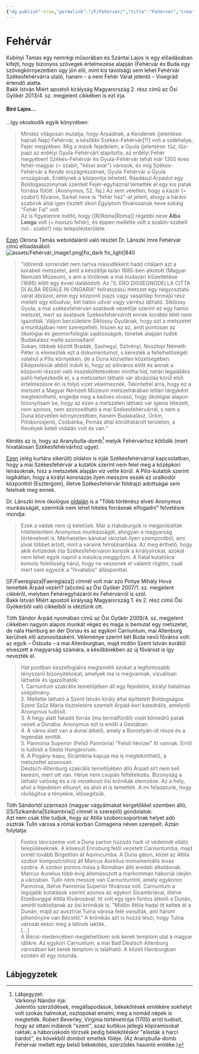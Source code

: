 ```yaml
---
{"dg-publish":true,"permalink":"/F/Fehérvár/","title":"Fehérvár","created":"2024-12-18T11:39","updated":"2025-09-24T13:52"}
---
```



# Fehérvár

Kubínyi Tamás egy nemrégi műsorában és Szántai Lajos is egy előadásában kifejti, hogy bizonyos szövegek értelmezése alapján (Fehérvár és Buda egy szövegkörnyezetben úgy jön elő, mint kis távolság) sem lehet Fehérvár Székesfehérvárra utaló, hanem – a nem Fehér Várat jelentő – Visegrád értendő alatta.  
Bakk István Miért apostoli királyság Magyarország 2. rész című az Ősi Gyökér 2013/4. sz. megjelent cikkében is ezt írja.  

#### Bíró Lajos...  

...így okoskodik egyik könyvében:  
> Mindez világosan mutatja, hogy Árpádnak, a Kendének (jelentése: hajnali Nap) Fehérvár, a későbbi Székes-Fehérvár\[?!\] volt a székhelye, Fejér megyében. Míg a másik fejedelem, a Gyula (jelentése: tűz, tűz-pap) az erdélyi Gyula-Fehérvárt alapította, az erdélyi Fehér megyében! Székes-Fehérvár és Gyula-Fehérvár tehát már 1300 éves fehér-magyar (= szabír, "kései avar") városok, és míg Székes-Fehérvár a Kende országrészének, Gyula-Fehérvár a Gyula országának, Erdélynek a központja lehetett. Ráadásul Árpádot egy Boldogasszonynak szentelt Fejér-egyháznál temették el egy kis patak forrása fölött. (Anonymus, 52. fej.) Az sem véletlen, hogy a kazár (= szabír!) főváros, Sarkel neve is "fehér ház"-at jelent, ahogy a háráni szabírok által igen tisztelt ókori Egyiptom fővárosának neve sokáig "Fehér Fal" volt.  
> Az is figyelemre méltó, hogy [[R/Róma\|Róma]] régebbi neve **Alba Longa** volt (= hosszú fehér), és éppen mellette volt a szabin-szabell (vö.: szabir!) nép településterülete.  

[Ezen](http://hierarhia.hu/kepek-magyarazatai/fehervar-alba-regale/) Okrona Tamás weboldaláról való részlet Dr. Lánszki Imre Fehérvár című előadásából:  
![assets/Fehérvár_image1.png|fix_dark fix_light|840](/img/user/F/assets/Feh%C3%A9rv%C3%A1r_image1.png)  
> "Időrendi sorrendet nem tartva másodikként hadd citáljam azt a korabeli metszetet, amit a készítője talán 1685-ben alkotott (Magyar Nemzeti Múzeum), s ami a töröknek a mai budavári kiűzettetése (1686) előtt egy évvel datálódott. Az "IL ERO DISSEGNODELLA CITTA DI ALBA REGALE IN ONGARIA" feliratozású metszet egy négyosztatú várat ábrázol, amin egy központi pajzs vagy vasalólap formájú rész mellett egy előudvar, két hátsó udvar vagy várrész látható. Siklóssy Gyula, a mai székesfehérvári ásatások vezetője szerint ez egy hamis metszet, mert az ásatások Székesfehérvárott ennek korábbi létét nem igazolták. Váljon becsületére Siklóssy Gyulának, hogy ezt a metszetet a munkájában nem szerepelteti, hiszen ez az, amit pontosan az ökológiai és geomorfológiai sajátosságok, tünetek alapján tudok Budakalász mellé azonosítani!  
> Sokan, többek között Bradák, Sashegyi, Szörényi, Noszlopi Németh Péter is elemezték ezt a dokumentumot, s keresték a fellelhetőségét valahol a Pilis környékén, de a Duna közvetlen közelségében. Elképzelésük abból indult ki, hogy az előváros előtt és annak a központi résszel való összeköttetésében mintha híd, netán legalábbis palló helyezkedik el, s a metszeten látható vár ábrázolás körül első értelmezésre én is folyó vizet vélelmeznék. Tekintettel arra, hogy ez a metszet a Magyar Nemzeti Múzeum metszettárában leltári tárgyként megtekinthető, engedje meg a kedves olvasó, hogy ökológiai alapon bizonyítsam be, hogy az ezen a metszeten látható vár igenis létezett, nem azonos, nem azonosítható a mai Székesfehérvárral, s nem a Duna közvetlen környezetében, hanem Budakalász, Üröm, Pilisborosjenő, Csobánka, Pomáz által körülhatárolt területen, a Kevélyek keleti oldalán volt és van."  

Kérdés az is, hogy az Aranybulla-domb[^1] melyik Fehérvárhoz kötődik (mert hivatalosan Székesfehérvárhoz ugye).  

[Ezen](https://hu.wikipedia.org/wiki/Pilis-kutatás) (elég kurtára sikerült) oldalon is írják Székesfehérvárral kapcsolatban, hogy a mai Székesfehérvár a kutatók szerint nem felel meg a középkori leírásoknak, hisz a metszetek alapján víz vette körül. A Pilis-kutatók szerint logikátlan, hogy a királyi koronázás ilyen messzire essék az uralkodói központtól (Esztergom), illetve Székesfehérvár földrajzi adottságai sem felelnek meg ennek.  

Dr. Lánszki Imre ökológus [oldalán](https://osbuda.hu/sicambria/) is a "Több történész elveti Anonymus munkásságát, szerintük nem lehet hiteles forrásnak elfogadni" felvetésre mondja:  
> Ezek a vádak nem új keletűek. Már a Habsburgok is megpróbálták hitelteleníteni Anonymus munkásságát, ahogyan a magyarság történelmét is. Mérhetetlen károkat okoztak ilyen szempontból, ami jóval többet ártott, mint a váraink felrobbantása. Az meg érthető, hogy akik évtizedek óta Székesfehérváron keresik a királysírokat, azokat nem lehet egyik napról a másikra meggyőzni. A fiatal kutatókra komoly felelősség hárul, hogy ne vessenek el valamit rögtön, csak mert nem egyezik a "hivatalos" állásponttal.  

[[F/Faeregiaza\|Faeregiaza]] címnél volt már szó Pintye Mihály Hová temették Árpád vezért? (al)című az Ősi Gyökér 2007/1. sz. megjelent cikkéről, melyben Fehéregyházáról és Fehérvárról is szól.  
Bakk István Miért apostoli királyság Magyarország 1. és 2. rész című Ősi Gyökérből való cikkeiből is idéztünk ott.  

Tóth Sándor Árpád nyomában című az Ősi Gyökér 2009/4. sz. megjelent cikkében nagyon alapos munkát végez és maga is bemutat egy metszetet, de nála Hainburg an der Donau és az egykori Carnuntum, mai Altenburg kerülnek elő azonosításként. Véleménye szerint két Buda nevű főváros volt: az egyik – Ősbuda – a mai Altenburgban, majd midőn Szent István korától elveszett a magyarság számára, a későbbiekben az új fővárost is így nevezték el.  
> Hat pontban összefoglalva megismétli azokat a legfontosabb tényszerű bizonyítékokat, amelyek ma is megvannak, vizuálisan láthatók és igazolhatók:  
> 1\. Carnuntum szakrális temetőjében áll egy fejedelmi, királyi hatalmas sírépítmény.  
> 2\. Mellette látható a Szent István király által építtetett Boldogságos Szent Szűz Mária tiszteletére szentelt Árpád-kori katedrális, amelyről Anonymus tudósít.  
> 3\. A hegy alatt fakadó forrás (ma termálfürdő) vizét kőmedrű patak vezeti a Dunába. Anonymus ezt is említi a Gestában.  
> 4\. A város alatt van a dunai átkelő, amely a Borostyán-út része és a legendák említik.  
> 5\. Pannonia Superior (Felső Pannónia) "Felső hévizei" itt vannak. Erről is tudósít a Gesta Hungarorum.  
> 6\. A Pogány-kapu, Sicambria kapuja ma is megtekinthető, a metszettel azonosan.  
> Deutsch-Altenburg szakrális temetőjében álló Árpád sírt nem kell keresni, mert ott van. Helye nem csupán feltételezés. Bizonyság a látható valóság és a rá vonatkozó ősi krónikák elemzése. Az a hely, ahol a fejedelem elhunyt, és ahol el is temették. A mi feladatunk, hogy rávilágítva a tényekre, elősegítsük.  

Tóth Sándortól származó (magyar vágyálmakat kergetőkkel szemben álló, [[S/Szikambria\|Szikambria]] címnél is szereplő) gondolatok:  
Azt nem csak tőle tudjuk, hogy az Atilla szoborcsoportnak helyet adó osztrák Tulln városa a római korban Comagena néven szerepelt. Aztán folytatja:  
> Fontos láncszeme volt a Duna parton húzódó hadi út védelmét ellátó településeknek. A kövesút Ennsburg felől vezetett Carnuntumba, majd onnét tovább Brigettión át Aqvincumba. A Duna gáton, közel az Attila szobor kompozícióhoz áll Marcus Aurelius monumentális lovas szobra. A szobor pontos mása a Rómában álló eredeti alkotásnak. Marcus Aurelius több évig állomásozott a markomman háborúk idején a városban. Tulln nem messze van Carnuntumtól, amely egykoron Pannónia, illetve Pannónia Superiór fővárosa volt. Carnuntum a legújabb kutatások szerint azonos az egykori Sicambriával, illetve Etzelburggal Attila fővárosával. Itt volt egy igen fontos átkelő a Dunán, amiről tudósítanak az ősi krónikák is. "Midőn Attila hadai itt keltek át a Dunán, majd az ausztriai Tulna városa felé vonultak, ami három pihenőnyire van Bécstől." A krónikás azt is hozzá teszi, hogy Tulna városát ekkor még a latinok lakták.  
> \[...\]  
> A Bécsi-medencében meglehetősen sok kerek templom utal a magyar időkre. Az egykori Carnuntum, a mai Bad Deutsch Altenburg városában két kerek templom is található. A közeli Hainburgban szintén áll egy rotunda.  

## Lábjegyzetek

[^1]: Lábjegyzet:  
Várkonyi Nándor írja:  
Jelentős szerződések, megállapodások, békekötések emlékére sokhelyt volt szokás halmokat, oszlopokat emelni, még a nomád népek is megtették. Robert Beverley, Virginia történetírója (1705) arról tudósít, hogy az ottani indiánok "szent", azaz kultikus jellegű kőpiramisokat raktak; a háborúskodó törzsek pedig békekötéskor "elásták a harci bárdot", és kövekből dombot emeltek föléje. (Az Aranybulla-domb Fehérvár mellett egy belső békekötés, szerződés hasonló emléke.)  